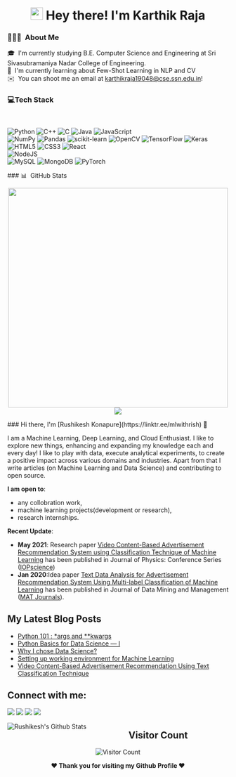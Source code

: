 <h1 align="center">
  <img src="https://media.giphy.com/media/hvRJCLFzcasrR4ia7z/giphy.gif" width="28"> Hey there! I'm Karthik Raja
</h1>

### 👨🏻‍💻 &nbsp;About Me

🎓 &nbsp;I'm currently studying B.E. Computer Science and Engineering at Sri Sivasubramaniya Nadar College of Engineering.\
🌱 &nbsp;I'm currently learning about Few-Shot Learning in NLP and CV\
✉️ &nbsp;You can shoot me an email at karthikraja19048@cse.ssn.edu.in!

<!-- Tech Stack -->
<!-- https://github.com/Ileriayo/markdown-badges -->
### 💻Tech Stack 
  <br>
  
  ![Python](https://img.shields.io/badge/python-3670A0?style=for-the-badge&logo=python&logoColor=ffdd54)
  ![C++](https://img.shields.io/badge/c++-%2300599C.svg?style=for-the-badge&logo=c%2B%2B&logoColor=white)
  ![C](https://img.shields.io/badge/c-%2300599C.svg?style=for-the-badge&logo=c&logoColor=white)
  ![Java](https://img.shields.io/badge/java-%23ED8B00.svg?style=for-the-badge&logo=java&logoColor=white)
  ![JavaScript](https://img.shields.io/badge/javascript-%23323330.svg?style=for-the-badge&logo=javascript&logoColor=%23F7DF1E)
  <br>
  ![NumPy](https://img.shields.io/badge/numpy-%23013243.svg?style=for-the-badge&logo=numpy&logoColor=white)
  ![Pandas](https://img.shields.io/badge/pandas-%23150458.svg?style=for-the-badge&logo=pandas&logoColor=white)
  ![scikit-learn](https://img.shields.io/badge/scikit--learn-%23F7931E.svg?style=for-the-badge&logo=scikit-learn&logoColor=white)
  ![OpenCV](https://img.shields.io/badge/opencv-%23white.svg?style=for-the-badge&logo=opencv&logoColor=white)
  ![TensorFlow](https://img.shields.io/badge/TensorFlow-%23FF6F00.svg?style=for-the-badge&logo=TensorFlow&logoColor=white)
  ![Keras](https://img.shields.io/badge/Keras-%23D00000.svg?style=for-the-badge&logo=Keras&logoColor=white)
  <br>
  ![HTML5](https://img.shields.io/badge/html5-%23E34F26.svg?style=for-the-badge&logo=html5&logoColor=white)
  ![CSS3](https://img.shields.io/badge/css3-%231572B6.svg?style=for-the-badge&logo=css3&logoColor=white)
  ![React](https://img.shields.io/badge/react-%2320232a.svg?style=for-the-badge&logo=react&logoColor=%2361DAFB)
  <br>
  ![NodeJS](https://img.shields.io/badge/node.js-6DA55F?style=for-the-badge&logo=node.js&logoColor=white)
  <br>
  ![MySQL](https://img.shields.io/badge/mysql-%2300f.svg?style=for-the-badge&logo=mysql&logoColor=white)
  ![MongoDB](https://img.shields.io/badge/MongoDB-%234ea94b.svg?style=for-the-badge&logo=mongodb&logoColor=white)
  ![PyTorch](https://img.shields.io/badge/PyTorch-%23EE4C2C.svg?style=for-the-badge&logo=PyTorch&logoColor=white)
  </p>
<!--  -->
### 📊 &nbsp;GitHub Stats
<p align="center">
<img width="500em" src="https://github-readme-streak-stats.herokuapp.com/?user=kitrak-rev&theme=tokyonight"/>
<br>
<a href="https://github.com/kitrak-rev">
  <img src="https://github-readme-stats-eight-theta.vercel.app/api/top-langs/?username=kitrak-rev&layout=compact&langs_count=8&theme=algolia"/>
</a>
</p>
 ### Hi there, I'm [Rushikesh Konapure](https://linktr.ee/mlwithrish) 👋

I am a Machine Learning, Deep Learning, and Cloud Enthusiast. I like to explore new things, enhancing and expanding my knowledge each and every day! I like to play with data, execute analytical experiments, to create a positive impact across various domains and industries.  Apart from that I write articles (on Machine Learning and Data Science) and contributing to open source.


 **I am open to**:

- any collobration work,
- machine learning projects(development or research),
- research internships.


**Recent Update**:
- **May 2021**: Research paper [Video Content-Based Advertisement Recommendation System using Classification Technique of Machine Learning](https://iopscience.iop.org/article/10.1088/1742-6596/1854/1/012025) has been published in Journal of Physics: Conference Series ([IOPscience](https://iopscience.iop.org/))
- **Jan 2020**:Idea paper [Text Data Analysis for Advertisement Recommendation System Using Multi-label Classification of Machine Learning](http://matjournals.in/index.php/JoDMM/article/view/4521) has been published in Journal of Data Mining and Management ([MAT Journals](http://matjournals.com/Journal-of-Data-Mining-and-Management.html)).


## My Latest Blog Posts
<!-- BLOG-POST-LIST:START -->
- [Python 101 : *args and **kwargs](https://medium.com/analytics-vidhya/python-101-args-and-kwargs-e27f7a0b3de9)
- [Python Basics for Data Science — I](https://medium.com/analytics-vidhya/python-basics-for-data-science-i-7845ff1f3c6e)
- [Why I chose Data Science?](https://medium.com/analytics-vidhya/why-i-chose-data-science-b98cee42ecbd)
- [Setting up working environment for Machine Learning](https://medium.com/analytics-vidhya/setting-up-working-environment-for-machine-learning-a1b7affddc91)
- [Video Content-Based Advertisement Recommendation Using Text Classification Technique](https://medium.com/analytics-vidhya/video-content-based-advertisement-recommendation-using-nlp-4512430c169e)

<!-- BLOG-POST-LIST:END -->

## Connect with me:

<p align = "center">
	
[<img src="https://img.shields.io/badge/twitter-%231DA1F2.svg?&style=for-the-badge&logo=twitter&logoColor=white&color=black" />](https://twitter.com/rishi_konapure) 
[<img src="https://img.shields.io/badge/linkedin-%2312100E.svg?&style=for-the-badge&logo=linkedin&logoColor=white&color=black" />](https://www.linkedin.com/in/rushikesh-konapure/)
[<img src="https://img.shields.io/badge/medium-%2312100E.svg?&style=for-the-badge&logo=medium&logoColor=white&color=black" />](https://rishikonapure.medium.com/)
[<img src="https://img.shields.io/badge/instagram-%2312100E.svg?&style=for-the-badge&logo=instagram&logoColor=white&color=black" />](https://www.instagram.com/mlwithrish/)

<img align="left" alt="Rushikesh's Github Stats" src="https://github-readme-stats.vercel.app/api?username=rishikonapure&show_icons=true&hide_border=true" />  
 
<div align="center">
        
   ## Visitor Count
   ![Visitor Count](https://profile-counter.glitch.me/{rishikonapure}/count.svg)
        
</div>

<div align="center">
  
<b>❤️ Thank you for visiting my Github Profile ❤️</b>
</div>
<!--
**rishikonapure/rishikonapure** is a ✨ _special_ ✨ repository because its `README.md` (this file) appears on your GitHub profile.

Here are some ideas to get you started:

- 🔭 I’m currently working on ...
- 🌱 I’m currently learning ...
- 👯 I’m looking to collaborate on ...
- 🤔 I’m looking for help with ...
- 💬 Ask me about ...
- ...
- 😄 Pronouns: ...
- ⚡ Fun fact: ...
-->

